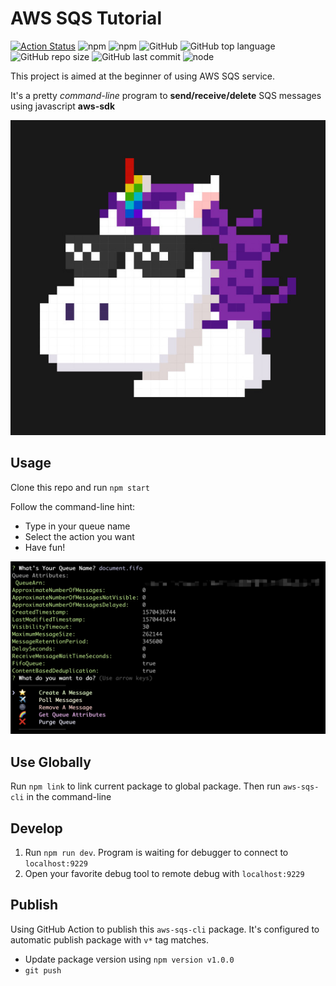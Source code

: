 # AWS SQS Tutorial

[![Action Status](https://github.com/xahhy/aws-sqs-cli/workflows/Node.js%20Package/badge.svg)](https://github.com/xahhy/aws-sqs-cli/actions)
![npm](https://img.shields.io/npm/v/aws-sqs-cli)
![npm](https://img.shields.io/npm/dw/aws-sqs-cli)
![GitHub](https://img.shields.io/github/license/xahhy/aws-sqs-cli)
![GitHub top language](https://img.shields.io/github/languages/top/xahhy/aws-sqs-cli)
![GitHub repo size](https://img.shields.io/github/repo-size/xahhy/aws-sqs-cli)
![GitHub last commit](https://img.shields.io/github/last-commit/xahhy/aws-sqs-cli)
![node](https://img.shields.io/node/v/aws-sqs-cli)

This project is aimed at the beginner of using AWS SQS service.

It's a pretty _command-line_ program to **send/receive/delete** SQS messages using javascript **aws-sdk**

![menu.jpg](./src/assets/unicorn.jpg)

## Usage

Clone this repo and run `npm start`

Follow the command-line hint:

- Type in your queue name
- Select the action you want
- Have fun!

![menu.jpg](./src/assets/menu.jpg)

## Use Globally

Run `npm link` to link current package to global package. Then run `aws-sqs-cli` in the command-line

## Develop

1. Run `npm run dev`. Program is waiting for debugger to connect to `localhost:9229`
2. Open your favorite debug tool to remote debug with `localhost:9229`

## Publish

Using GitHub Action to publish this `aws-sqs-cli` package. It's configured to automatic publish package with `v*` tag matches.

- Update package version using `npm version v1.0.0`
- `git push`

